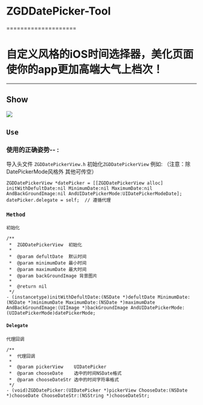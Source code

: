 # ZGDDatePicker-Tool
====================
# 自定义风格的iOS时间选择器，美化页面使你的app更加高端大气上档次！ 
----------------------
## Show
![](https://github.com/guodongZhao/ZGDUITableViewCellReloadAnimation/raw/master/testShow.gif)
## `Use`
### 使用的正确姿势-- :
  导入头文件 `ZGDDatePickerView.h`
  初始化`ZGDDatePickerView`  例如: （注意：除DatePickerMode风格外 其他可传空）
  ```objc
  ZGDDatePickerView *datePicker = [[ZGDDatePickerView alloc] initWithDefultDate:nil MinimumDate:nil MaximumDate:nil AndBackGroundImage:nil AndUIDatePickerMode:UIDatePickerModeDate];
  datePicker.delegate = self;  // 遵循代理
  ```


### `Method`
  `初始化`
```objc
/**
 *  ZGDDatePickerView  初始化
 *
 *  @param defultDate  默认时间
 *  @param minimumDate 最小时间
 *  @param maximumDate 最大时间
 *  @param backGroundImage 背景图片
 *
 *  @return nil
 */
- (instancetype)initWithDefultDate:(NSDate *)defultDate MinimumDate:(NSDate *)minimumDate MaximumDate:(NSDate *)maximumDate AndBackGroundImage:(UIImage *)backGroundImage AndUIDatePickerMode:(UIDatePickerMode)datePickerMode;
```
#### `Delegate`
 `代理回调`
```objc
/**
 *  代理回调
 *
 *  @param pickerView    UIDatePicker
 *  @param chooseDate    选中的时间NSDate格式
 *  @param chooseDateStr 选中的时间字符串格式
 */
- (void)ZGDDatePicker:(UIDatePicker *)pickerView ChooseDate:(NSDate *)chooseDate ChooseDateStr:(NSString *)chooseDateStr;
```
